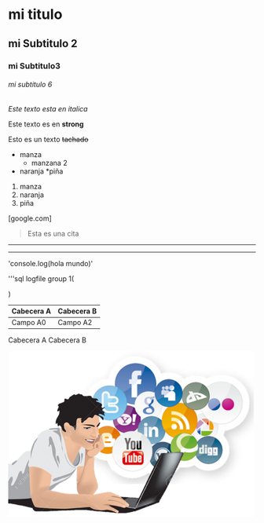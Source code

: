 <!-- Encabezados -->
# mi titulo
## mi Subtitulo 2
### mi Subtitulo3
###### mi subtitulo 6

<!-- Tipos de text -->
*Este texto esta en italica*

Este texto es en **strong**

Esto es un texto ~~tachado~~

<!-- Listas -->
* manza
    <!-- Sublistas -->
    * manzana 2
* naranja
*piña

1. manza
2. naranja
3. piña

[google.com]

<!-- Citas -->
>Esta es una cita 

<!-- Líneas -->
---
___

<!-- Código -->

'console.log(hola mundo)'

'''sql
logfile group 1(

)

<!-- Tabla -->
| Cabecera A|Cabecera B|
|-----------|----------|
|Campo A0   | Campo A2 |
Cabecera A   Cabecera B

<!-- Imagenes -->

![informática](unnamed.png "Informática")